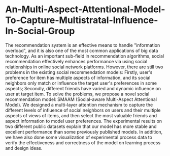 # An-Multi-Aspect-Attentional-Model-To-Capture-Multistratal-Influence-In-Social-Group
The recommendation system is an effective means to handle "information overload", and it is also one of the most common applications of big data technology. As an important sub-field in recommendation algorithms, social recommendation effectively enhances performance via using social relationships in online social network platforms. However, there are still two problems in the existing social recommendation models: Firstly, user's preference for item has multiple aspects of information, and its social neighbors only match or influence the target user's preferences in some aspects; Secondly, different friends have varied and dynamic influence on user at target item. To solve the problems, we propose a novel social recommendation model: SMAAM (Social-aware Multi-Aspect Attentional Model). We designed a multi-layer attention mechanism to capture the different levels of influence of social neighbors on users and their multiple aspects of views of items, and then select the most valuable friends and aspect information to model user preferences. The experimental results on two different public datasets explain that our model has more stable and excellent performance than some previously published models. In addition, we have also done some visualization of experimental process data to verify the effectiveness and correctness of the model on learning process and design ideas.
